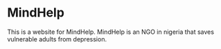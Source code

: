 # MindHelp
This is a website for MindHelp. MindHelp is an NGO in nigeria that saves vulnerable adults from depression. 
